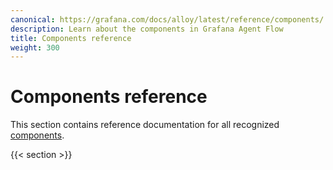 ```yaml
---
canonical: https://grafana.com/docs/alloy/latest/reference/components/
description: Learn about the components in Grafana Agent Flow
title: Components reference
weight: 300
---
```


# Components reference

This section contains reference documentation for all recognized [components][].

{{< section >}}

[components]: ../../concepts/components/
